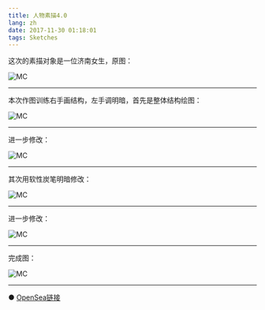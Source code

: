 ```yaml
---
title: 人物素描4.0
lang: zh
date: 2017-11-30 01:18:01
tags: Sketches
---
```


这次的素描对象是一位济南女生，原图：

![MC](/image/Sketches/sumiao4/MZ.jpg)

----------------------------------------  

本次作图训练右手画结构，左手调明暗，首先是整体结构绘图：

![MC](/image/Sketches/sumiao4/MZ_1.jpg)

----------------------------------------  

进一步修改：

![MC](/image/Sketches/sumiao4/MZ_2.jpg)

----------------------------------------  

其次用软性炭笔明暗修改：

![MC](/image/Sketches/sumiao4/MZ_3.jpg)

----------------------------------------  

进一步修改：

![MC](/image/Sketches/sumiao4/MZ_4.jpg)

----------------------------------------  

完成图：

![MC](/image/Sketches/sumiao4/MZ_5.jpg)

----------------------------------------  

● [OpenSea链接](https://opensea.io/assets/0x495f947276749ce646f68ac8c248420045cb7b5e/5538608732828411082250453030091092578936762873171210564831323228036883546113 "The Girl Who Is Makeuping")

<nft-card
contractAddress="0x495f947276749ce646f68ac8c248420045cb7b5e"
tokenId="5538608732828411082250453030091092578936762873171210564831323228036883546113">
</nft-card>
<script src="https://unpkg.com/embeddable-nfts/dist/nft-card.min.js"></script>
